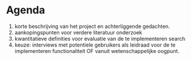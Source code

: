 # Agenda

1. korte beschrijving van het project en achterliggende gedachten.
2. aankopingspunten voor verdere literatuur onderzoek
3. kwantitatieve definities voor evaluatie van de te implementeren search
4. keuze: interviews met potentiele gebruikers als leidraad voor de te implementeren functionaliteit OF vanuit wetenschappelijke oogpunt. 


